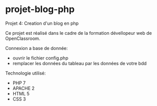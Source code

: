 # projet-blog-php

Projet 4: Creation d'un blog en php

Ce projet est réalisé dans le cadre de la formation dévellopeur web de OpenClassroom.


Connexion a base de donnée: 

- ouvrir le fichier config.php
- remplacer les données du tableau par les données de votre bdd



Technologie utilisé: 

- PHP 7
- APACHE 2 
- HTML 5
- CSS 3
